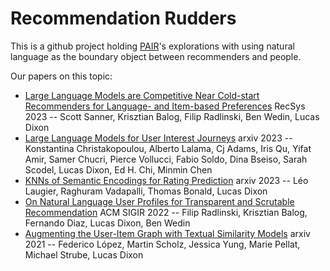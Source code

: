 # Recommendation Rudders

This is a github project holding [PAIR](http://pair.withgoogle.com)'s explorations with using natural language as the boundary object between recommenders and people.

Our papers on this topic: 

*   [Large Language Models are Competitive Near Cold-start Recommenders for Language- and Item-based Preferences](https://arxiv.org/abs/2307.14225) RecSys 2023 -- Scott Sanner, Krisztian Balog, Filip Radlinski, Ben Wedin, Lucas Dixon
*   [Large Language Models for User Interest Journeys](https://arxiv.org/abs/2305.15498) arxiv 2023 -- Konstantina Christakopoulou, Alberto Lalama, Cj Adams, Iris Qu, Yifat Amir, Samer Chucri, Pierce Vollucci, Fabio Soldo, Dina Bseiso, Sarah Scodel, Lucas Dixon, Ed H. Chi, Minmin Chen
*   [KNNs of Semantic Encodings for Rating Prediction](https://arxiv.org/abs/2302.00412) arxiv 2023 -- Léo Laugier, Raghuram Vadapalli, Thomas Bonald, Lucas Dixon
*   [On Natural Language User Profiles for Transparent and Scrutable Recommendation](https://arxiv.org/abs/2205.09403) ACM SIGIR 2022 -- Filip Radlinski, Krisztian Balog, Fernando Diaz, Lucas Dixon, Ben Wedin
*   [Augmenting the User-Item Graph with Textual Similarity Models](https://arxiv.org/abs/2109.09358) arxiv 2021 -- Federico López, Martin Scholz, Jessica Yung, Marie Pellat, Michael Strube, Lucas Dixon
